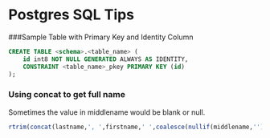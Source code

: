 # Postgres SQL Tips

###Sample Table with Primary Key and Identity Column
```sql
CREATE TABLE <schema>.<table_name> (
	id int8 NOT NULL GENERATED ALWAYS AS IDENTITY,
	CONSTRAINT <table_name>_pkey PRIMARY KEY (id)
);
```
### Using concat to get full name
Sometimes the value in middlename would be blank or null.
```sql
rtrim(concat(lastname,', ',firstname,' ',coalesce(nullif(middlename,''), ' '))) as fullname
```
